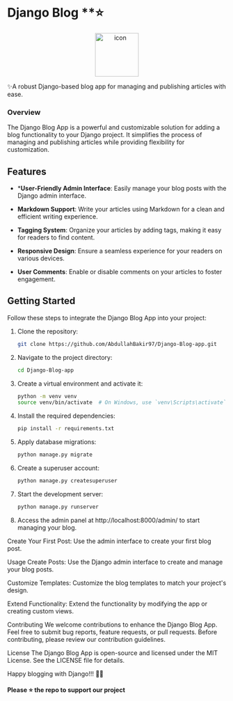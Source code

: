# Django Blog **⭐

<p align="center">
<img src="https://techstack-generator.vercel.app/django-icon.svg" alt="icon" width="100" height="100" />
</p>

✨A robust Django-based blog app for managing and publishing articles with ease.

### Overview

The Django Blog App is a powerful and customizable solution for adding a blog functionality to your Django project. It simplifies the process of managing and publishing articles while providing flexibility for customization.

## Features

- ***User-Friendly Admin Interface**: Easily manage your blog posts with the Django admin interface.

- **Markdown Support**: Write your articles using Markdown for a clean and efficient writing experience.

- **Tagging System**: Organize your articles by adding tags, making it easy for readers to find content.

- **Responsive Design**: Ensure a seamless experience for your readers on various devices.

- **User Comments**: Enable or disable comments on your articles to foster engagement.

## Getting Started

Follow these steps to integrate the Django Blog App into your project:

1. Clone the repository:

   ```bash
   git clone https://github.com/AbdullahBakir97/Django-Blog-app.git
   ```

2. Navigate to the project directory:

   ```bash
   cd Django-Blog-app
   ```

3. Create a virtual environment and activate it:

   ```bash
   python -m venv venv
   source venv/bin/activate  # On Windows, use `venv\Scripts\activate`
   ```

4. Install the required dependencies:

   ```bash
   pip install -r requirements.txt
   ```

5. Apply database migrations:

   ```bash
   python manage.py migrate
   ```

6. Create a superuser account:

   ```bash
   python manage.py createsuperuser
   ```

7. Start the development server:

   ```bash
   python manage.py runserver
   ```

8. Access the admin panel at http://localhost:8000/admin/ to start managing your blog.

Create Your First Post: Use the admin interface to create your first blog post.

Usage
Create Posts: Use the Django admin interface to create and manage your blog posts.

Customize Templates: Customize the blog templates to match your project's design.

Extend Functionality: Extend the functionality by modifying the app or creating custom views.

Contributing
We welcome contributions to enhance the Django Blog App. Feel free to submit bug reports, feature requests, or pull requests. Before contributing, please review our contribution guidelines.

License
The Django Blog App is open-source and licensed under the MIT License. See the LICENSE file for details.

Happy blogging with Django!!! 📝✨



####  Please ⭐ the repo to support our project 
